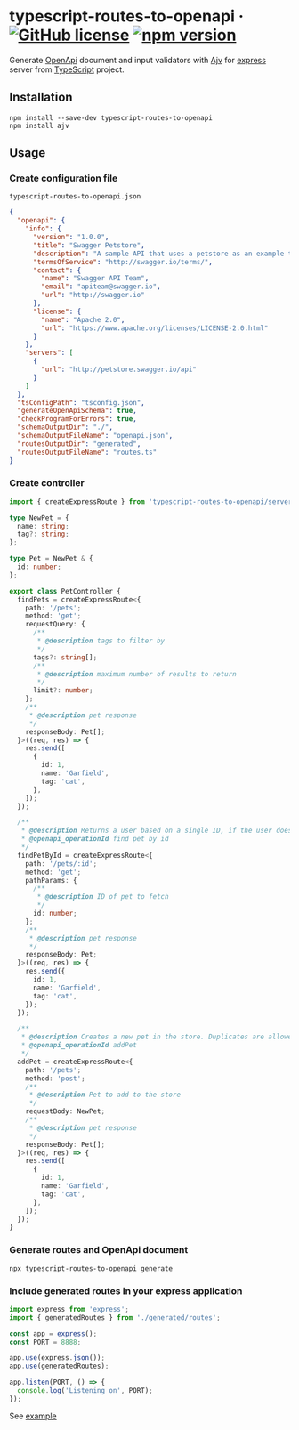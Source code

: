 # typescript-routes-to-openapi &middot; [![GitHub license](https://img.shields.io/badge/license-MIT-blue.svg)](https://github.com/bonukai/typescript-routes-to-openapi/blob/main/LICENSE) [![npm version](https://img.shields.io/npm/v/typescript-routes-to-openapi.svg?style=flat)](https://www.npmjs.com/package/typescript-routes-to-openapi)

Generate [OpenApi](https://swagger.io/specification/) document and input validators with [Ajv](ajv.js.org/) for [express](https://expressjs.com/) server from [TypeScript](https://www.typescriptlang.org/) project.

## Installation

```
npm install --save-dev typescript-routes-to-openapi
npm install ajv
```

## Usage

### Create configuration file

`typescript-routes-to-openapi.json`

```json
{
  "openapi": {
    "info": {
      "version": "1.0.0",
      "title": "Swagger Petstore",
      "description": "A sample API that uses a petstore as an example to demonstrate features in the OpenAPI 3.0 specification",
      "termsOfService": "http://swagger.io/terms/",
      "contact": {
        "name": "Swagger API Team",
        "email": "apiteam@swagger.io",
        "url": "http://swagger.io"
      },
      "license": {
        "name": "Apache 2.0",
        "url": "https://www.apache.org/licenses/LICENSE-2.0.html"
      }
    },
    "servers": [
      {
        "url": "http://petstore.swagger.io/api"
      }
    ]
  },
  "tsConfigPath": "tsconfig.json",
  "generateOpenApiSchema": true,
  "checkProgramForErrors": true,
  "schemaOutputDir": "./",
  "schemaOutputFileName": "openapi.json",
  "routesOutputDir": "generated",
  "routesOutputFileName": "routes.ts"
}
```

### Create controller

```TypeScript
import { createExpressRoute } from 'typescript-routes-to-openapi/server';

type NewPet = {
  name: string;
  tag?: string;
};

type Pet = NewPet & {
  id: number;
};

export class PetController {
  findPets = createExpressRoute<{
    path: '/pets';
    method: 'get';
    requestQuery: {
      /**
       * @description tags to filter by
       */
      tags?: string[];
      /**
       * @description maximum number of results to return
       */
      limit?: number;
    };
    /**
     * @description pet response
     */
    responseBody: Pet[];
  }>((req, res) => {
    res.send([
      {
        id: 1,
        name: 'Garfield',
        tag: 'cat',
      },
    ]);
  });

  /**
   * @description Returns a user based on a single ID, if the user does not have access to the pet
   * @openapi_operationId find pet by id
   */
  findPetById = createExpressRoute<{
    path: '/pets/:id';
    method: 'get';
    pathParams: {
      /**
       * @description ID of pet to fetch
       */
      id: number;
    };
    /**
     * @description pet response
     */
    responseBody: Pet;
  }>((req, res) => {
    res.send({
      id: 1,
      name: 'Garfield',
      tag: 'cat',
    });
  });

  /**
   * @description Creates a new pet in the store. Duplicates are allowed
   * @openapi_operationId addPet
   */
  addPet = createExpressRoute<{
    path: '/pets';
    method: 'post';
    /**
     * @description Pet to add to the store
     */
    requestBody: NewPet;
    /**
     * @description pet response
     */
    responseBody: Pet[];
  }>((req, res) => {
    res.send([
      {
        id: 1,
        name: 'Garfield',
        tag: 'cat',
      },
    ]);
  });
}

```

### Generate routes and OpenApi document

```
npx typescript-routes-to-openapi generate
```

### Include generated routes in your express application

```TypeScript
import express from 'express';
import { generatedRoutes } from './generated/routes';

const app = express();
const PORT = 8888;

app.use(express.json());
app.use(generatedRoutes);

app.listen(PORT, () => {
  console.log('Listening on', PORT);
});

```

See [example](examples/petstore-express)
